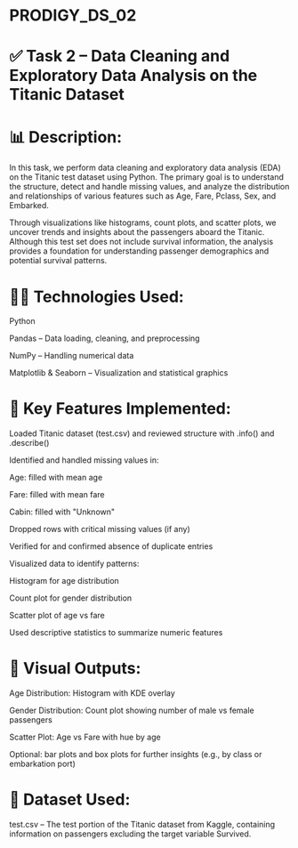 # PRODIGY_DS_02

# ✅ Task 2 – Data Cleaning and Exploratory Data Analysis on the Titanic Dataset

# 📊 Description:

In this task, we perform data cleaning and exploratory data analysis (EDA) on the Titanic test dataset using Python. The primary goal is to understand the structure, detect and handle missing values, and analyze the distribution and relationships of various features such as Age, Fare, Pclass, Sex, and Embarked.

Through visualizations like histograms, count plots, and scatter plots, we uncover trends and insights about the passengers aboard the Titanic. Although this test set does not include survival information, the analysis provides a foundation for understanding passenger demographics and potential survival patterns.

# 🧑‍💻 Technologies Used:

Python

Pandas – Data loading, cleaning, and preprocessing

NumPy – Handling numerical data

Matplotlib & Seaborn – Visualization and statistical graphics

# 🚀 Key Features Implemented:

Loaded Titanic dataset (test.csv) and reviewed structure with .info() and .describe()

Identified and handled missing values in:

Age: filled with mean age

Fare: filled with mean fare

Cabin: filled with "Unknown"

Dropped rows with critical missing values (if any)

Verified for and confirmed absence of duplicate entries

Visualized data to identify patterns:

Histogram for age distribution

Count plot for gender distribution

Scatter plot of age vs fare

Used descriptive statistics to summarize numeric features

# 📌 Visual Outputs:

Age Distribution: Histogram with KDE overlay

Gender Distribution: Count plot showing number of male vs female passengers

Scatter Plot: Age vs Fare with hue by age

Optional: bar plots and box plots for further insights (e.g., by class or embarkation port)

# 📁 Dataset Used:

test.csv – The test portion of the Titanic dataset from Kaggle, containing information on passengers excluding the target variable Survived.
